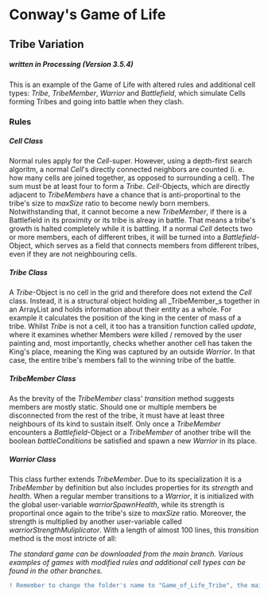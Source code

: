 # Conway's Game of Life
## Tribe Variation
##### written in Processing (Version 3.5.4)

This is an example of the Game of Life with altered rules and additional cell types: _Tribe_, _TribeMember_, _Warrior_ and _Battlefield_, which simulate Cells forming Tribes and going into battle when they clash.


### Rules
##### _Cell_ Class
Normal rules apply for the _Cell_-super. However, using a depth-first search algoritm, a normal _Cell_'s directly connected neighbors are counted (i. e. how many cells are joined together, as opposed to surrounding a cell). The sum must be at least four to form a _Tribe_. _Cell_-Objects, which are directly adjacent to _TribeMembers_ have a chance that is anti-proportinal to the tribe's size to _maxSize_ ratio to become newly born members. Notwithstanding that, it cannot become a new _TribeMember_, if there is a Battlefield in its proximity or its tribe is alreay in battle. That means a tribe's growth is halted completely while it is battling.
If a normal _Cell_ detects two or more members, each of different tribes, it will be turned into a _Battlefield_-Object, which serves as a field that connects members from different tribes, even if they are not neighbouring cells.
##### _Tribe_ Class
A _Tribe_-Object is no cell in the grid and therefore does not extend the _Cell_ class. Instead, it is a structural object holding all _TribeMember_s together in an ArrayList and  holds information about their entity as a whole. For example it calculates the position of the king in the center of mass of a tribe. Whilst _Tribe_ is not a cell, it too has a transition function called _update_, where it examines whether Members were killed / removed by the user painting and, most importantly, checks whether another cell has taken the King's place, meaning the King was captured by an outside _Warrior_. In that case, the entire tribe's members fall to the winning tribe of the battle.
##### _TribeMember_ Class
As the brevity of the _TribeMember_ class' _transition_ method suggests members are mostly static. Should one or multiple members be disconnected from the rest of the tribe, it must have at least three neighbours of its kind to sustain itself. Only once a _TribeMember_ encounters a _Battlefield_-Object or a _TribeMember_ of another tribe will the boolean _battleConditions_ be satisfied and spawn a new _Warrior_ in its place.
##### _Warrior_ Class
This class further extends _TribeMember_. Due to its specialization it is a _TribeMember_ by definition but also includes properties for its _strength_ and _health_. When a regular member transitions to a _Warrior_, it is initialized with the global user-variable _warriorSpawnHealth_, while its strength is proportinal once again to the tribe's size to _maxSize_ ratio. Moreover, the strength is multiplied by another user-variable called _warriorStrengthMuliplicator_.
With a length of almost 100 lines, this _transition_ method is the most intricte of all: 

_The standard game can be downloaded from the main branch. Various examples of games with modified rules and additional cell types can be found in the other branches._

```diff
! Remember to change the folder's name to "Game_of_Life_Tribe", the main sketch's name, when downloading the project !
```
